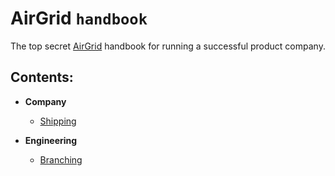 # AirGrid `handbook`

The top secret [AirGrid](https://airgrid.io) handbook for running a successful product company.

## Contents:

- **Company**
  - [Shipping](company/shipping.md)

- **Engineering**
  - [Branching](engineering/branching.md)
